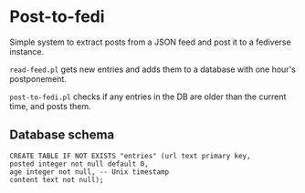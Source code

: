 # Post-to-fedi

Simple system to extract posts from a JSON feed and post it to a fediverse instance.

`read-feed.pl` gets new entries and adds them to a database with one hour's postponement.

`post-to-fedi.pl` checks if any entries in the DB are older than the current time, and posts them. 

## Database schema

```
CREATE TABLE IF NOT EXISTS "entries" (url text primary key,
posted integer not null default 0,
age integer not null, -- Unix timestamp
content text not null);
```
